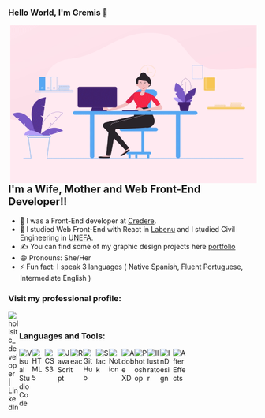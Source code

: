 ### Hello World, I'm Gremis  👋

 <img align="right" alt="GIF" src="https://github.com/Gremis/Gremis/blob/main/code.gif?raw=true" width="500" height="320" />


## I'm a Wife, Mother and Web Front-End Developer!!
- 🔭 I was a Front-End developer at [Credere].
- 🌱 I studied Web Front-End with React in [Labenu] and I studied Civil Engineering in [UNEFA].
- ✍ You can find some of my graphic design projects here [portfolio]
- 😄 Pronouns: She/Her
- ⚡ Fun fact: I speak 3 languages ( Native Spanish, Fluent Portuguese, Intermediate English )


### Visit my professional profile:
[<img align="left" alt="holisitc_developer | LinkedIn" width="22px" src="https://cdn.jsdelivr.net/npm/simple-icons@v3/icons/linkedin.svg" />][linkedin]

<br />

### Languages and Tools:

<img align="left" alt="Visual Studio Code" width="26px" src="https://img.icons8.com/fluent/344/visual-studio-code-2019.png" />
<img align="left" alt="HTML5" width="26px" src="https://img.icons8.com/color/344/html-5.png" />
<img align="left" alt="CSS3" width="26px" src="https://img.icons8.com/color/344/css3.png" />
<img align="left" alt="JavaScript" width="26px" src="https://img.icons8.com/color/344/javascript-logo-1.png" />
<img align="left" alt="React" width="26px" src="https://img.icons8.com/ultraviolet/344/react.png" />
<img align="left" alt="GitHub" width="26px" src="https://img.icons8.com/ios-glyphs/344/github.png" />
<img align="left" alt="Slack" width="26px" src="https://img.icons8.com/color/344/slack-new.png" />
<img align="left" alt="Notion" width="26px" src="https://img.icons8.com/ios/344/notion.png" />
<img align="left" alt="Adobe XD" width="26px" src="https://img.icons8.com/color/344/adobe-xd.png" />
<img align="left" alt="Photoshop" width="26px" src="https://img.icons8.com/color/344/adobe-photoshop.png" />
<img align="left" alt="Illustrator" width="26px" src="https://img.icons8.com/color/344/adobe-illustrator.png" />
<img align="left" alt="InDesign" width="26px" src="https://img.icons8.com/color/344/adobe-indesign.png" />
<img align="left" alt="After Effects" width="26px" src="https://img.icons8.com/color/344/adobe-after-effects.png" />

<br />
<br />

[linkedin]: https://www.linkedin.com/in/gremistovar/
[portfolio]: https://www.behance.net/gremistovar
[Credere]: https://meucredere.com.br/
[Labenu]: https://www.labenu.com.br/
[UNEFA]: http://www.unefa.edu.ve/portal/

